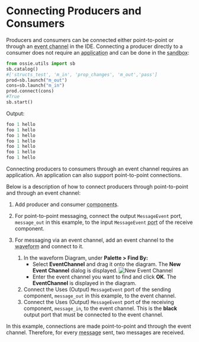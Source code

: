# Connecting Producers and Consumers

Producers and consumers can be connected either point-to-point or through an <abbr title="See Glossary.">event channel</abbr> in the IDE. Connecting a producer directly to a consumer does not require an <abbr title="See Glossary.">application</abbr> and can be done in the <abbr title="See Glossary.">sandbox</abbr>:

```python
from ossie.utils import sb
sb.catalog()
#['structs_test', 'm_in', 'prop_changes', 'm_out','pass']
prod=sb.launch("m_out")
cons=sb.launch("m_in")
prod.connect(cons)
#True
sb.start()
```
Output:
```python
foo 1 hello
foo 1 hello
foo 1 hello
foo 1 hello
foo 1 hello
foo 1 hello
foo 1 hello
```

Connecting producers to consumers through an event channel requires an application. An application can also support point-to-point connections.

Below is a description of how to connect producers through point-to-point and through an event channel:

1.  Add producer and consumer <abbr title="See Glossary.">components</abbr>.
2.  For point-to-point messaging, connect the output `MessageEvent` port, `message_out` in this example, to the input `MessageEvent` <abbr title="See Glossary.">port</abbr> of the receive component.
3.  For messaging via an event channel, add an event channel to the <abbr title="See Glossary.">waveform</abbr> and connect to it.

    1.  In the waveform Diagram, under **Palette > Find By:**
          - Select **EventChannel** and drag it onto the diagram. The **New Event Channel** dialog is displayed.
            ![New Event Channel](img/NewEventChannel.png)
          - Enter the event channel you want to find and click **OK**. The **EventChannel** is displayed in the diagram.
    2.  Connect the Uses (Output) `MessageEvent` port of the sending component, `message_out` in this example, to the event channel.
    3.  Connect the Uses (Output) `MessageEvent` port of the receiving component, `message_in`, to the event channel. This is the **black** output port that must be connected to the event channel.

In this example, connections are made point-to-point and through the event channel. Therefore, for every <abbr title="See Glossary.">message</abbr> sent, two messages are received.

